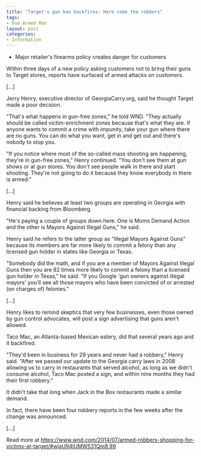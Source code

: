 ```yaml
---
title: "Target's gun ban backfires: Here come the robbers"
tags:
- One Armed Man
layout: post
categories:
- Information
---
```


- Major retailer's firearms policy creates danger for customers

Within three days of a new policy asking customers not to bring their guns to Target stores, reports have surfaced of armed attacks on customers.

\[...\]

Jerry Henry, executive director of GeorgiaCarry.org, said he thought Target made a poor decision.

"That's what happens in gun-free zones," he told WND. "They actually should be called victim-enrichment zones because that's what they are. If anyone wants to commit a crime with impunity, take your gun where there are no guns. You can do what you want, get in and get out and there's nobody to stop you.

"If you notice where most of the so-called mass shooting are happening, they're in gun-free zones," Henry continued. "You don't see them at gun shows or at gun stores. You don't see people walk in there and start shooting. They're not going to do it because they know everybody in there is armed."

\[...\]

Henry said he believes at least two groups are operating in Georgia with financial backing from Bloomberg.

"He's paying a couple of groups down here. One is Moms Demand Action and the other is Mayors Against Illegal Guns," he said.

Henry said he refers to the latter group as "Illegal Mayors Against Guns" because its members are far more likely to commit a felony than any licensed gun holder in states like Georgia or Texas.

"Somebody did the math, and if you are a member of Mayors Against Illegal Guns then you are 82 times more likely to commit a felony than a licensed gun holder in Texas," he said. "If you Google 'gun owners against illegal mayors' you'll see all those mayors who have been convicted of or arrested (on charges of) felonies."

\[...\]

Henry likes to remind skeptics that very few businesses, even those owned by gun control advocates, will post a sign advertising that guns aren't allowed.

Taco Mac, an Atlanta-based Mexican eatery, did that several years ago and it backfired.

"They'd been in business for 29 years and never had a robbery," Henry said. "After we passed our update to the Georgia carry laws in 2008 allowing us to carry in restaurants that served alcohol, as long as we didn't consume alcohol, Taco Mac posted a sign, and within nine months they had their first robbery."

It didn't take that long when Jack in the Box restaurants made a similar demand.

In fact, there have been four robbery reports in the few weeks after the change was announced.

\[...\]

Read more at https://www.wnd.com/2014/07/armed-robbers-shopping-for-victims-at-target/#wjaU94lUMW531Qm8.99